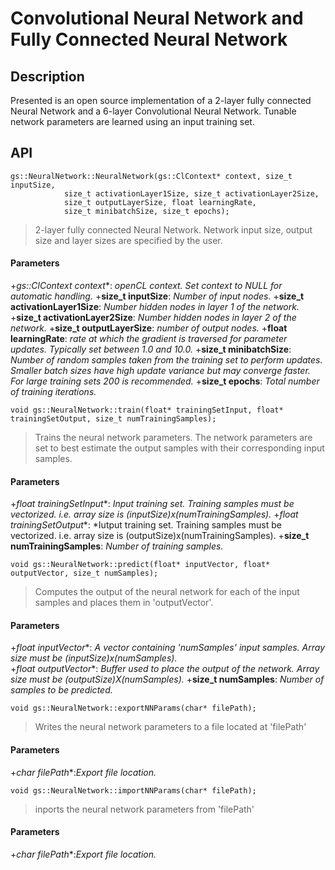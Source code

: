 # Convolutional Neural Network and Fully Connected Neural Network

## Description
Presented is an open source implementation of a 2-layer fully connected Neural Network and a 6-layer Convolutional Neural Network. Tunable network parameters are learned using an input training set.

## API


```
gs::NeuralNetwork::NeuralNetwork(gs::ClContext* context, size_t inputSize, 
			size_t activationLayer1Size, size_t activationLayer2Size, 
			size_t outputLayerSize, float learningRate, 
			size_t minibatchSize, size_t epochs);
```
> 2-layer fully connected Neural Network. Network input size, output size and layer sizes are specified by the user.
#### Parameters
+**gs::ClContext* context**: *openCL context. Set context to NULL for automatic handling.*
+**size_t inputSize**: *Number of input nodes.*
+**size_t activationLayer1Size**: *Number hidden nodes in layer 1 of the network.*
+**size_t activationLayer2Size**: *Number hidden nodes in layer 2 of the network.*
+**size_t outputLayerSize**: *number of output nodes.*
+**float learningRate**: *rate at which the gradient is traversed for parameter updates. Typically set between 1.0 and 10.0.*
+**size_t minibatchSize**: *Number of random samples taken from the training set to perform updates. Smaller batch sizes have high update variance but may converge faster. For large training sets 200 is recommended.*
+**size_t epochs**: *Total number of training iterations.*




```
void gs::NeuralNetwork::train(float* trainingSetInput, float* trainingSetOutput, size_t numTrainingSamples);
```
> Trains the neural network parameters. The network parameters are set to best estimate the output samples with their corresponding input samples.
#### Parameters
+**float* trainingSetInput**: *Input training set. Training samples must be vectorized. i.e. array size is (inputSize)x(numTrainingSamples).*
+**float* trainingSetOutput**: *Iutput training set. Training samples must be vectorized. i.e. array size is (outputSize)x(numTrainingSamples).
+**size_t numTrainingSamples**: *Number of training samples.*




```
void gs::NeuralNetwork::predict(float* inputVector, float* outputVector, size_t numSamples);
```
> Computes the output of the neural network for each of the input samples and places them in 'outputVector'.
#### Parameters
+**float* inputVector**: *A vector containing 'numSamples' input samples. Array size must be (inputSize)x(numSamples).*  
+**float* outputVector**: *Buffer used to place the output of the network. Array size must be (outputSize)X(numSamples).*
+**size_t numSamples**: *Number of samples to be predicted.*




```
void gs::NeuralNetwork::exportNNParams(char* filePath);
```
> Writes the neural network parameters to a file located at 'filePath' 

#### Parameters
+**char* filePath**:*Export file location.*




```
void gs::NeuralNetwork::importNNParams(char* filePath);
```
>inports the neural network parameters from 'filePath'
#### Parameters
+**char* filePath**:*Export file location.*